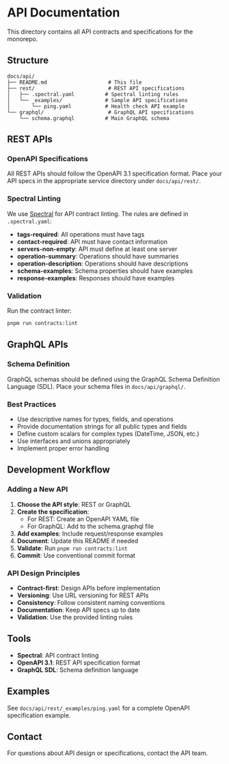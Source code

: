 # API Documentation

This directory contains all API contracts and specifications for the monorepo.

## Structure

```text
docs/api/
├── README.md                    # This file
├── rest/                        # REST API specifications
│   ├── .spectral.yaml          # Spectral linting rules
│   └── _examples/              # Sample API specifications
│       └── ping.yaml           # Health check API example
└── graphql/                     # GraphQL API specifications
    └── schema.graphql          # Main GraphQL schema
```

## REST APIs

### OpenAPI Specifications

All REST APIs should follow the OpenAPI 3.1 specification format. Place your
API specs in the appropriate service directory under `docs/api/rest/`.

### Spectral Linting

We use [Spectral](https://stoplight.io/open-source/spectral) for API contract
linting. The rules are defined in `.spectral.yaml`:

- **tags-required**: All operations must have tags
- **contact-required**: API must have contact information
- **servers-non-empty**: API must define at least one server
- **operation-summary**: Operations should have summaries
- **operation-description**: Operations should have descriptions
- **schema-examples**: Schema properties should have examples
- **response-examples**: Responses should have examples

### Validation

Run the contract linter:

```bash
pnpm run contracts:lint
```

## GraphQL APIs

### Schema Definition

GraphQL schemas should be defined using the GraphQL Schema Definition Language
(SDL). Place your schema files in `docs/api/graphql/`.

### Best Practices

- Use descriptive names for types, fields, and operations
- Provide documentation strings for all public types and fields
- Define custom scalars for complex types (DateTime, JSON, etc.)
- Use interfaces and unions appropriately
- Implement proper error handling

## Development Workflow

### Adding a New API

1. **Choose the API style**: REST or GraphQL
2. **Create the specification**:
   - For REST: Create an OpenAPI YAML file
   - For GraphQL: Add to the schema.graphql file
3. **Add examples**: Include request/response examples
4. **Document**: Update this README if needed
5. **Validate**: Run `pnpm run contracts:lint`
6. **Commit**: Use conventional commit format

### API Design Principles

- **Contract-first**: Design APIs before implementation
- **Versioning**: Use URL versioning for REST APIs
- **Consistency**: Follow consistent naming conventions
- **Documentation**: Keep API specs up to date
- **Validation**: Use the provided linting rules

## Tools

- **Spectral**: API contract linting
- **OpenAPI 3.1**: REST API specification format
- **GraphQL SDL**: Schema definition language

## Examples

See `docs/api/rest/_examples/ping.yaml` for a complete OpenAPI specification
example.

## Contact

For questions about API design or specifications, contact the API team.

